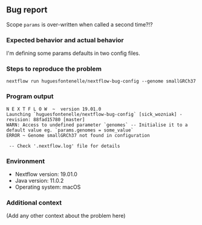 ## Bug report

Scope `params` is over-written when called a second time?!?

### Expected behavior and actual behavior

I'm defining some params defaults in two config files.

### Steps to reproduce the problem

```
nextflow run huguesfontenelle/nextflow-bug-config --genome smallGRCh37
```

### Program output

```
N E X T F L O W  ~  version 19.01.0
Launching `huguesfontenelle/nextflow-bug-config` [sick_wozniak] - revision: 88fad15780 [master]
WARN: Access to undefined parameter `genomes` -- Initialise it to a default value eg. `params.genomes = some_value`
ERROR ~ Genome smallGRCh37 not found in configuration

 -- Check '.nextflow.log' file for details
```

### Environment

* Nextflow version: 19.01.0
* Java version: 11.0.2
* Operating system: macOS

### Additional context

(Add any other context about the problem here)
